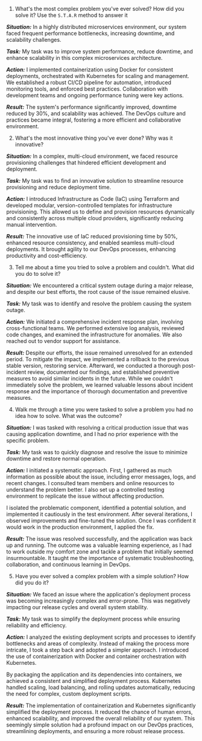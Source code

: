 1. What's the most complex problem you've ever solved? How did you solve it? 
Use the `S.T.A.R` method to answer it 

***Situation:*** In a highly distributed microservices environment, our system faced frequent performance bottlenecks, increasing downtime, and scalability challenges.

***Task:*** My task was to improve system performance, reduce downtime, and enhance scalability in this complex microservices architecture.

***Action:*** I implemented containerization using Docker for consistent deployments, orchestrated with Kubernetes for scaling and management. We established a robust CI/CD pipeline for automation, introduced monitoring tools, and enforced best practices. Collaboration with development teams and ongoing performance tuning were key actions.

***Result:*** The system's performance significantly improved, downtime reduced by 30%, and scalability was achieved. The DevOps culture and practices became integral, fostering a more efficient and collaborative environment.


2. What's the most innovative thing you've ever done? Why was it innovative?

***Situation:*** In a complex, multi-cloud environment, we faced resource provisioning challenges that hindered efficient development and deployment.

***Task:*** My task was to find an innovative solution to streamline resource provisioning and reduce deployment time.

***Action:*** I introduced Infrastructure as Code (IaC) using Terraform and developed modular, version-controlled templates for infrastructure provisioning. This allowed us to define and provision resources dynamically and consistently across multiple cloud providers, significantly reducing manual intervention.

***Result:*** The innovative use of IaC reduced provisioning time by 50%, enhanced resource consistency, and enabled seamless multi-cloud deployments. It brought agility to our DevOps processes, enhancing productivity and cost-efficiency.


3. Tell me about a time you tried to solve a problem and couldn't. What did you do to solve it?

***Situation:*** We encountered a critical system outage during a major release, and despite our best efforts, the root cause of the issue remained elusive.

***Task:*** My task was to identify and resolve the problem causing the system outage.

***Action:*** We initiated a comprehensive incident response plan, involving cross-functional teams. We performed extensive log analysis, reviewed code changes, and examined the infrastructure for anomalies. We also reached out to vendor support for assistance.

***Result:*** Despite our efforts, the issue remained unresolved for an extended period. To mitigate the impact, we implemented a rollback to the previous stable version, restoring service. Afterward, we conducted a thorough post-incident review, documented our findings, and established preventive measures to avoid similar incidents in the future. While we couldn't immediately solve the problem, we learned valuable lessons about incident response and the importance of thorough documentation and preventive measures.


4. Walk me through a time you were tasked to solve a problem you had no idea how to solve. What was the outcome?

***Situation:*** I was tasked with resolving a critical production issue that was causing application downtime, and I had no prior experience with the specific problem.

***Task:*** My task was to quickly diagnose and resolve the issue to minimize downtime and restore normal operation.

***Action:*** I initiated a systematic approach. First, I gathered as much information as possible about the issue, including error messages, logs, and recent changes. I consulted team members and online resources to understand the problem better. I also set up a controlled testing environment to replicate the issue without affecting production.

I isolated the problematic component, identified a potential solution, and implemented it cautiously in the test environment. After several iterations, I observed improvements and fine-tuned the solution. Once I was confident it would work in the production environment, I applied the fix.

***Result:*** The issue was resolved successfully, and the application was back up and running. The outcome was a valuable learning experience, as I had to work outside my comfort zone and tackle a problem that initially seemed insurmountable. It taught me the importance of systematic troubleshooting, collaboration, and continuous learning in DevOps.


5. Have you ever solved a complex problem with a simple solution? How did you do it?

***Situation:*** We faced an issue where the application's deployment process was becoming increasingly complex and error-prone. This was negatively impacting our release cycles and overall system stability.

***Task:*** My task was to simplify the deployment process while ensuring reliability and efficiency.

***Action:*** I analyzed the existing deployment scripts and processes to identify bottlenecks and areas of complexity. Instead of making the process more intricate, I took a step back and adopted a simpler approach. I introduced the use of containerization with Docker and container orchestration with Kubernetes.

By packaging the application and its dependencies into containers, we achieved a consistent and simplified deployment process. Kubernetes handled scaling, load balancing, and rolling updates automatically, reducing the need for complex, custom deployment scripts.

***Result:*** The implementation of containerization and Kubernetes significantly simplified the deployment process. It reduced the chance of human errors, enhanced scalability, and improved the overall reliability of our system. This seemingly simple solution had a profound impact on our DevOps practices, streamlining deployments, and ensuring a more robust release process.




